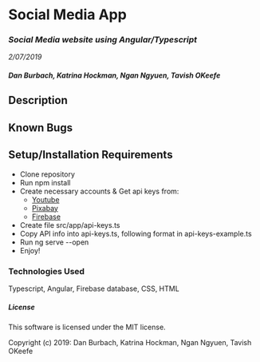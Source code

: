 
# **Social Media App**

  ### _Social Media website using Angular/Typescript_
  _2/07/2019_

##### _Dan Burbach, Katrina Hockman, Ngan Ngyuen, Tavish OKeefe_

  ## __Description__



  ## __Known Bugs__


  ## __Setup/Installation Requirements__

  * Clone repository
  * Run npm install
  * Create necessary accounts & Get api keys from:
    * [Youtube](https://developers.google.com/youtube/)
    * [Pixabay](https://pixabay.com/api/docs/)
    * [Firebase](https://firebase.google.com/)
  * Create file src/app/api-keys.ts
  * Copy API info into api-keys.ts, following format in api-keys-example.ts
  * Run ng serve --open
  * Enjoy!



  ### __Technologies Used__

  Typescript, Angular, Firebase database, CSS, HTML

  ##### License

  This software is licensed under the MIT license.

  Copyright (c) 2019: Dan Burbach, Katrina Hockman, Ngan Ngyuen, Tavish OKeefe
